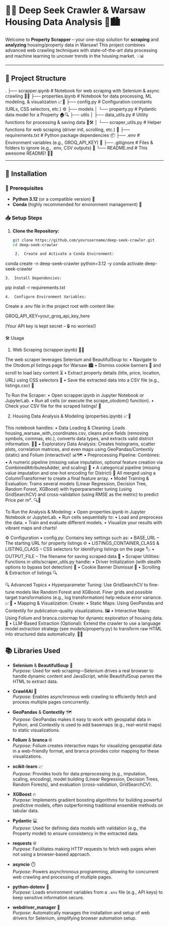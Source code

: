 # 🌟✨ Deep Seek Crawler & Warsaw Housing Data Analysis 🚀🏙️

Welcome to **Property Scrapper** – your one-stop solution for **scraping** and **analyzing** housing/property data in Warsaw! This project combines advanced web crawling techniques with state-of-the-art data processing and machine learning to uncover trends in the housing market. 💡📊

---

## 📂 Project Structure

.
├── scrapper.ipynb              # Notebook for web scraping with Selenium & async crawling 🤖🌐
├── properties.ipynb            # Notebook for data processing, ML modeling, & visualization 📈🎨
├── config.py                   # Configuration constants (URLs, CSS selectors, etc.) ⚙️
├── models
│   └── property.py             # Pydantic data model for a Property 🏠🔍
├── utils
│   ├── data_utils.py           # Utility functions for processing & saving data 💾🛠️
│   └── scraper_utils.py        # Helper functions for web scraping (driver init, scrolling, etc.) 🔧
├── requirements.txt            # Python package dependencies 📦
├── .env                        # Environment variables (e.g., GROQ_API_KEY) 🔑
├── .gitignore                  # Files & folders to ignore (e.g., .env, CSV outputs) 🚫
└── README.md                   # This awesome README! 📖🎉

---

## 🚀 Installation

### 🔧 Prerequisites

- **Python 3.12** (or a compatible version) 🐍
- **Conda** (highly recommended for environment management) 🌱

### 📥 Setup Steps

1. **Clone the Repository:**

   ```bash
   git clone https://github.com/yourusername/deep-seek-crawler.git
   cd deep-seek-crawler

	2.	Create and Activate a Conda Environment:

conda create -n deep-seek-crawler python=3.12 -y
conda activate deep-seek-crawler


	3.	Install Dependencies:

pip install -r requirements.txt


	4.	Configure Environment Variables:
Create a .env file in the project root with content like:

GROQ_API_KEY=your_groq_api_key_here

(Your API key is kept secret – 🔒 no worries!)

🛠️ Usage

1. Web Scraping (scrapper.ipynb) 🤖🌐

The web scraper leverages Selenium and BeautifulSoup to:
	•	Navigate to the Otodom.pl listings page for Warsaw 🏙️
	•	Dismiss cookie banners 🍪 and scroll to load lazy content ⏳
	•	Extract property details (title, price, location, URL) using CSS selectors 🎯
	•	Save the extracted data into a CSV file (e.g., listings.csv) 💾

To Run the Scraper:
	•	Open scrapper.ipynb in Jupyter Notebook or JupyterLab.
	•	Run all cells (or execute the scrape_otodom() function).
	•	Check your CSV file for the scraped listings! 🎉

2. Housing Data Analysis & Modeling (properties.ipynb) 📈🎨

This notebook handles:
	•	Data Loading & Cleaning:
Loads housing_warsaw_with_coordinates.csv, cleans price fields (removing symbols, commas, etc.), converts data types, and extracts valid district information. 🧹✨
	•	Exploratory Data Analysis:
Creates histograms, scatter plots, correlation matrices, and even maps using GeoPandas/Contextily (static) and Folium (interactive)! 📊🗺️
	•	Preprocessing Pipeline:
Combines:
	•	A numeric pipeline (missing value imputation, optional feature creation via CombinedAttributesAdder, and scaling) 🔢
	•	A categorical pipeline (missing value imputation and one-hot encoding for District) 🎨
All merged using a ColumnTransformer to create a final feature array.
	•	Model Training & Evaluation:
Trains several models (Linear Regression, Decision Tree, Random Forest, XGBoost) with hyperparameter tuning (using GridSearchCV) and cross-validation (using RMSE as the metric) to predict Price per m². 🔍🤖

To Run the Analysis & Modeling:
	•	Open properties.ipynb in Jupyter Notebook or JupyterLab.
	•	Run cells sequentially to:
	•	Load and preprocess the data.
	•	Train and evaluate different models.
	•	Visualize your results with vibrant maps and charts!

⚙️ Configuration
	•	config.py:
Contains key settings such as:
	•	BASE_URL – The starting URL for property listings 🌐
	•	LISTINGS_CONTAINER_CLASS & LISTING_CLASS – CSS selectors for identifying listings on the page 🏷️
	•	OUTPUT_FILE – The filename for saving scraped data 💾
	•	Scraper Utilities:
Functions in utils/scraper_utils.py handle:
	•	Driver Initialization (with stealth options to bypass bot detection) 🚀
	•	Cookie Banner Dismissal 🍪
	•	Scrolling & Extraction of listings 🔍

🔍 Advanced Topics
	•	Hyperparameter Tuning:
Use GridSearchCV to fine-tune models like Random Forest and XGBoost. Finer grids and possible target transformations (e.g., log transformation) help reduce error variance. 📈🔬
	•	Mapping & Visualization:
Create:
	•	Static Maps: Using GeoPandas and Contextily for publication-quality visualizations. 🖼️
	•	Interactive Maps: Using Folium and branca.colormap for dynamic exploration of housing data. 🌟
	•	LLM-Based Extraction (Optional):
Extend the crawler to use a language model extraction strategy (see models/property.py) to transform raw HTML into structured data automatically. 🤖💬


## 📚 Libraries Used

- **Selenium** & **BeautifulSoup** 🤖  
  *Purpose:* Used for web scraping—Selenium drives a real browser to handle dynamic content and JavaScript, while BeautifulSoup parses the HTML to extract data.

- **Crawl4AI** 🚀  
  *Purpose:* Enables asynchronous web crawling to efficiently fetch and process multiple pages concurrently.

- **GeoPandas** & **Contextily** 🗺️  
  *Purpose:* GeoPandas makes it easy to work with geospatial data in Python, and Contextily is used to add basemaps (e.g., real-world maps) to static visualizations.

- **Folium** & **branca** 🌐  
  *Purpose:* Folium creates interactive maps for visualizing geospatial data in a web-friendly format, and branca provides color mapping for these visualizations.

- **scikit-learn** 📈  
  *Purpose:* Provides tools for data preprocessing (e.g., imputation, scaling, encoding), model building (Linear Regression, Decision Trees, Random Forests), and evaluation (cross-validation, GridSearchCV).

- **XGBoost** 🔥  
  *Purpose:* Implements gradient boosting algorithms for building powerful predictive models, often outperforming traditional ensemble methods on tabular data.

- **Pydantic** 💻  
  *Purpose:* Used for defining data models with validation (e.g., the Property model) to ensure consistency in the extracted data.

- **requests** 🌐  
  *Purpose:* Facilitates making HTTP requests to fetch web pages when not using a browser-based approach.

- **asyncio** ⏱️  
  *Purpose:* Powers asynchronous programming, allowing for concurrent web crawling and processing of multiple pages.

- **python-dotenv** 🔑  
  *Purpose:* Loads environment variables from a `.env` file (e.g., API keys) to keep sensitive information secure.

- **webdriver_manager** 🚗  
  *Purpose:* Automatically manages the installation and setup of web drivers for Selenium, simplifying browser automation setup.
